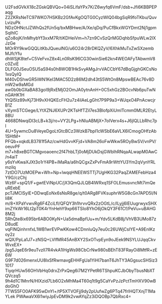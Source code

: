 U2FsdGVkX18cZGskQBVQo+04iSLifaYPx7K/Z6wyfq6VmF/dsb+Jfi6KBBPEPaqg
Z2ZKRsNeTC97WKO7HSKBz2GfAvKgOQTG0CyzWIQ04bgSqR9foTKbu/QuvLvizuPk
NDzOHNctJZWhQs2fUn5q/bxMBHwe/A/Xe/qDq/PuCfBkxWGYDmt2Nj1gpmSqIhlC
qZo8ojK/InMhybYf3xxM7R/tiKDHeiVm+h7zn9CvSzQrMGDqhbSfpuWLw2lXJzGe
MOrRY9kwGQQLitKbJQueulNG/u6O24r28rDKQZyV/6XhkMuTxZwSXzembMJfcYfu
dhWSjK8tef+C5VeFvxZ8x4Ln0RsK96CG30winSie62kn4WEOAFyTAbwmV8c0ZviE
DLFG0JSeuOSU5aS94s0h8WOB1HkSvyAMgJrvVACCbY67dBqGjghGKCsNo1xsQyIQ
M40vDShwGR5iWN1KeI3MAC5D2z86M2dh43tS5WtOn8MpswBEAc76v8DmW2w9aMGd
aw0b0bGXaBA83goI9jRxEMjO2OmJA0ytnAnH+0C5xhGz2BOcvNb6puTwNnGAHK1H
YtQI5lz89vKj73H9vXHQKEcFH2u7z4ilAeLgGht7P9P9a3+WJqxO4PnAcwcjrB1Z
vXymSTCGege/LYtXZNJ6XUPr2KTsHfTZil7es3BlofpXiUmlTcmm0MLR2EtyL8BU
4668DNwqiDl3cLB+k3j/ro+VY2LPg+hNluABMjX+7oIVerx4s+J6jIQLLbRhc7pI
4U+5ywmcDu8VeyeDgoLtGtcBCz3WzkB7bpI1cWSbE6aVLX6ICmogOHfzAb1SHtM+
PFQb+xqkdLB3781f5Az/cwHdGvvKFjd+VA8m26oFwWkw5ROyBwSV/vnPV/oeuvPF
m7+h8xeBGTCMgvoaoenc2f47hbLTj0oMjDUkDsjGWblhRNqaALwapM0AwC/n4aiT
y6sYvKwaXJXt3o1rY4PB+iMaRa/a6hQCgxZxPvFmA9rWttYU3Ym2qVynYRLmzilq
7ztDO7UzMOEPw+Wh+Np+lwqqHNEEWSTTj7UgHKG32PaqZAMEFebHza4Y9G/czChj
Wz6F+spQ1/F+gwtEViNpUC/jX3QmQJLQB4lWRxq1SFOLEmusvncMt7imQeuREebE
pcTJMCISyIE+DDwqEoNx6sNsR8ge/q/t0ARg8FVKsuphrW5G8cGn7APD5l/Nli8K
m/8+XPaYvwvRg6F4ZciLfl/QFQY3h1hrvvQRx2zOGtL/c/lLyjj6lEUugrwyxSHX
imZYkWr16Lt2pT0K4rYnHehY9xp66TSIo8YhO6jOkQY3F61Cf/PeVu+uBAHG8M2j
5RhQte8ix695br6ABO0KyN+Ua5dmaBpfUu+m/Ydv5LKdB8j/VhVB3UMo87zD8udE
vqFlNQinhrnfxL1WB1wrEVPwKKow4CDnnIuQy7eu0c26UWjCsIYE+A9EnIKzoy2z
wQX/PpLa1J7+zNSQ+LVlfMR45AnBXY2SxOTvpEyn9oJEek9NSYLUJqqCkvWvxEX+
/pg5JqeE6r9euTvzlI7R4vkA1IHgWs98CbCrNw980sBEhT83FRayOi8MtfR+zE6W
G9F7d026menxUU8lxSfRwmavgEHHFgUa1YiHl7banT6JhTY3AGgsucSHSiz31017
TiyqrHUw56OHVbHq0drxZrPxQeg6i7M2YPetR6TShpuKCJbObyTbusNbXTQVczq5
9h4d1C1MnrN/HIXzid7Lb6O2xMhMa4T60q1t9g5CaYvPzJzPctTmHXV90wBdoGhO
7TWS5FO0AFK95wDnYl+/tP5XTVOFjj9dy2pUufwZg6PTq47frlHQTXnjT1MaYLek
PWAwaVX6l1wiyJpEvDM9k2vwAYqZz3iDQOBp7QbRxc4=
